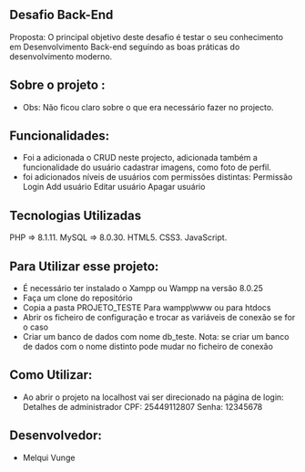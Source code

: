 ## Desafio Back-End

Proposta: O principal objetivo deste desafio é testar o seu conhecimento em Desenvolvimento Back-end seguindo as boas práticas do desenvolvimento moderno.

## Sobre o projeto :
- Obs: Não ficou claro sobre o que era necessário fazer no projecto.
## Funcionalidades:
- Foi a adicionada o CRUD neste projecto, adicionada também a funcionalidade do usuário cadastrar imagens, como foto de perfil.
- foi adicionados níveis de usuários com permissões distintas:
Permissão
Login
Add usuário
Editar usuário
Apagar  usuário

## Tecnologias Utilizadas
PHP => 8.1.11.
MySQL => 8.0.30.
HTML5.
CSS3.
JavaScript.


## Para Utilizar esse projeto:
- É necessário ter instalado o Xampp ou Wampp na versão 8.0.25
- Faça um clone do repositório 
- Copia a pasta PROJETO_TESTE Para wampp\www  ou para htdocs
- Abrir os ficheiro de configuração e trocar as variáveis de conexão se for o caso
- Criar um banco de dados com nome db_teste.
Nota: se criar um banco de dados com o nome distinto pode mudar no ficheiro de conexão

## Como Utilizar:
- Ao abrir o projeto na localhost vai ser direcionado na página de login:
Detalhes de administrador
CPF: 25449112807
Senha: 12345678

## Desenvolvedor:
- Melqui Vunge